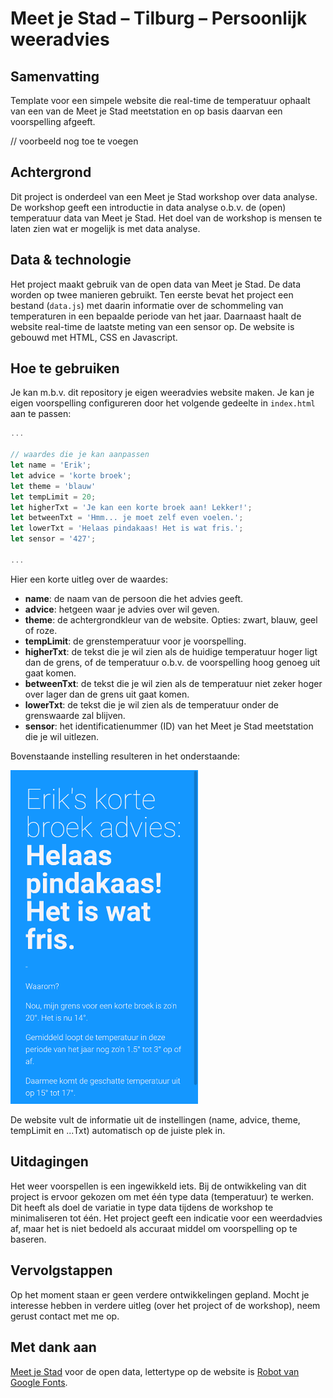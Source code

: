 # Meet je Stad – Tilburg – Persoonlijk weeradvies

## Samenvatting
Template voor een simpele website die real-time de temperatuur ophaalt van een van de Meet je Stad meetstation en op basis daarvan een voorspelling afgeeft.

// voorbeeld nog toe te voegen

## Achtergrond
Dit project is onderdeel van een Meet je Stad workshop over data analyse. De workshop geeft een introductie in data analyse o.b.v. de (open) temperatuur data van Meet je Stad. Het doel van de workshop is mensen te laten zien wat er mogelijk is met data analyse. 

## Data & technologie
Het project maakt gebruik van de open data van Meet je Stad. De data worden op twee manieren gebruikt. Ten eerste bevat het project een bestand (`data.js`) met daarin informatie over de schommeling van temperaturen in een bepaalde periode van het jaar. Daarnaast haalt de website real-time de laatste meting van een sensor op. 
De website is gebouwd met HTML, CSS en Javascript. 

## Hoe te gebruiken
Je kan m.b.v. dit repository je eigen weeradvies website maken. Je kan je eigen voorspelling configureren door het volgende gedeelte in `index.html` aan te passen:

```javascript
...

// waardes die je kan aanpassen         
let name = 'Erik';
let advice = 'korte broek';
let theme = 'blauw'    
let tempLimit = 20;
let higherTxt = 'Je kan een korte broek aan! Lekker!';
let betweenTxt = 'Hmm... je moet zelf even voelen.';
let lowerTxt = 'Helaas pindakaas! Het is wat fris.';
let sensor = '427';

...
```
Hier een korte uitleg over de waardes:

- **name**: de naam van de persoon die het advies geeft.
- **advice**: hetgeen waar je advies over wil geven.
- **theme**: de achtergrondkleur van de website. Opties: zwart, blauw, geel of roze.
- **tempLimit**: de grenstemperatuur voor je voorspelling.
- **higherTxt**: de tekst die je wil zien als de huidige temperatuur hoger ligt dan de grens, of de temperatuur o.b.v. de voorspelling hoog genoeg uit gaat komen.
- **betweenTxt**: de tekst die je wil zien als de temperatuur niet zeker hoger over lager dan de grens uit gaat komen.
- **lowerTxt**: de tekst die je wil zien als de temperatuur onder de grenswaarde zal blijven.
- **sensor**: het identificatienummer (ID) van het Meet je Stad meetstation die je wil uitlezen.

Bovenstaande instelling resulteren in het onderstaande:

<img alt="Voorbeeld Meet je Stad weeradvies website" src="/meetjestad-tilburg-weeradvies-voorbeeld.png" width="300">

De website vult de informatie uit de instellingen (name, advice, theme, tempLimit en ...Txt) automatisch op de juiste plek in.


## Uitdagingen
Het weer voorspellen is een ingewikkeld iets. Bij de ontwikkeling van dit project is ervoor gekozen om met één type data (temperatuur) te werken. Dit heeft als doel de variatie in type data tijdens de workshop te minimaliseren tot één. Het project geeft een indicatie voor een weerdadvies af, maar het is niet bedoeld als accuraat middel om voorspelling op te baseren.

## Vervolgstappen
Op het moment staan er geen verdere ontwikkelingen gepland. Mocht je interesse hebben in verdere uitleg (over het project of de workshop), neem gerust contact met me op. 

## Met dank aan
[Meet je Stad](https://meetjestad.net/) voor de open data, lettertype op de website is [Robot van Google Fonts](https://fonts.google.com/specimen/Roboto). 
